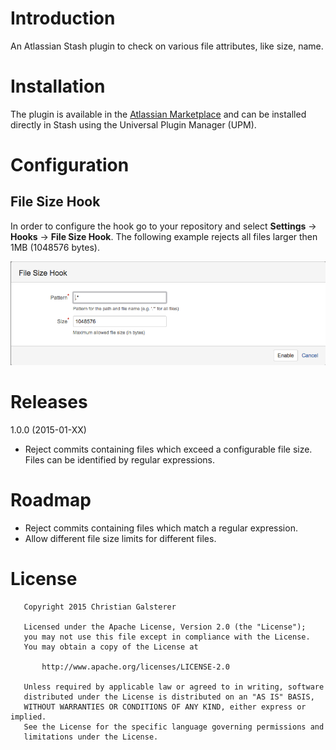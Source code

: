 # Introduction
An Atlassian Stash plugin to check on various file attributes, like size, name.

# Installation
The plugin is available in the [Atlassian Marketplace](https://marketplace.atlassian.com/) and can be installed directly in Stash using the Universal Plugin Manager (UPM).

# Configuration
## File Size Hook
In order to configure the hook go to your repository and select **Settings** -> **Hooks** -> **File Size Hook**.
The following example rejects all files larger then 1MB (1048576 bytes).

![File Size Hook Configuration](screenshots/filesize-hook-config.png)

# Releases

1.0.0 (2015-01-XX)

* Reject commits containing files which exceed a configurable file size. Files can be identified by regular expressions.

# Roadmap
* Reject commits containing files which match a regular expression.
* Allow different file size limits for different files.

# License

```
   Copyright 2015 Christian Galsterer

   Licensed under the Apache License, Version 2.0 (the "License");
   you may not use this file except in compliance with the License.
   You may obtain a copy of the License at

       http://www.apache.org/licenses/LICENSE-2.0

   Unless required by applicable law or agreed to in writing, software
   distributed under the License is distributed on an "AS IS" BASIS,
   WITHOUT WARRANTIES OR CONDITIONS OF ANY KIND, either express or implied.
   See the License for the specific language governing permissions and
   limitations under the License.
```